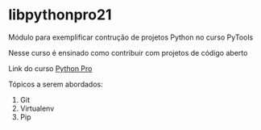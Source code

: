# libpythonpro21
Módulo para exemplificar contrução de projetos Python no curso PyTools

Nesse curso é ensinado como contribuir com projetos de código aberto

Link do curso [Python Pro](https://pythonpro.com.br/)

Tópicos a serem abordados:
 1. Git
 2. Virtualenv
 3. Pip